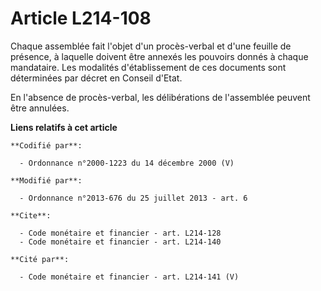 # Article L214-108

Chaque assemblée fait l'objet d'un procès-verbal et d'une feuille de présence, à laquelle doivent être annexés les pouvoirs
donnés à chaque mandataire. Les modalités d'établissement de ces documents sont déterminées par décret en Conseil d'Etat. 

En l'absence de procès-verbal, les délibérations de l'assemblée peuvent être annulées.

**Liens relatifs à cet article**

	**Codifié par**:

	  - Ordonnance n°2000-1223 du 14 décembre 2000 (V)

	**Modifié par**:

	  - Ordonnance n°2013-676 du 25 juillet 2013 - art. 6

	**Cite**:

	  - Code monétaire et financier - art. L214-128
	  - Code monétaire et financier - art. L214-140

	**Cité par**:

	  - Code monétaire et financier - art. L214-141 (V)
